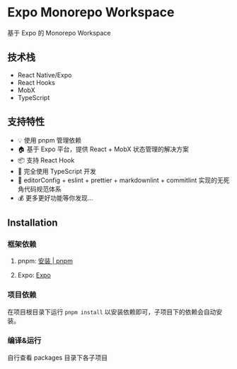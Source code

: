 # Expo Monorepo Workspace

基于 Expo 的 Monorepo Workspace

## 技术栈

- React Native/Expo
- React Hooks
- MobX
- TypeScript

## 支持特性

- 💡 使用 pnpm 管理依赖
- 🏠 基于 Expo 平台，提供 React + MobX 状态管理的解决方案
- 📦 支持 React Hook
- 🥣 完全使用 TypeScript 开发
- 👮 editorConfig + eslint + prettier + markdownlint + commitlint 实现的无死角代码规范体系
- 💰 更多更好功能等你发现...

## Installation

### 框架依赖

1. pnpm: [安装 | pnpm](https://pnpm.io/zh/installation)

2. Expo: [Expo](https://expo.dev)

### 项目依赖

在项目根目录下运行 `pnpm install` 以安装依赖即可，子项目下的依赖会自动安装。

### 编译&运行

自行查看 packages 目录下各子项目
